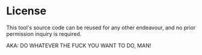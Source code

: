 # License

This tool's source code can be reused for any other endeavour, and no prior permission inquiry is required.

AKA: DO WHATEVER THE FUCK YOU WANT TO DO, MAN!